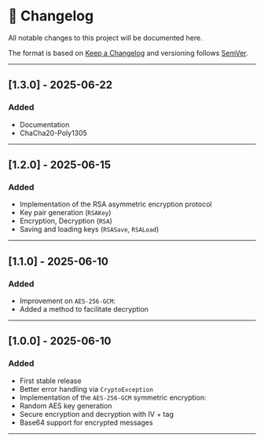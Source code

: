 # 📜 Changelog

All notable changes to this project will be documented here.

The format is based on [Keep a Changelog](https://keepachangelog.com/fr/1.0.0/)
and versioning follows [SemVer](https://semver.org/lang/fr/).

---

## [1.3.0] - 2025-06-22
### Added
- Documentation
- ChaCha20-Poly1305


---

## [1.2.0] - 2025-06-15
### Added
- Implementation of the RSA asymmetric encryption protocol
- Key pair generation (`RSAKey`)
- Encryption, Decryption (`RSA`)
- Saving and loading keys (`RSASave`, `RSALoad`)

---

## [1.1.0] - 2025-06-10
### Added
- Improvement on `AES-256-GCM`:
- Added a method to facilitate decryption

---

## [1.0.0] - 2025-06-10
### Added
- First stable release
- Better error handling via `CryptoException`
- Implementation of the `AES-256-GCM` symmetric encryption:
- Random AES key generation
- Secure encryption and decryption with IV + tag
- Base64 support for encrypted messages

---